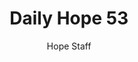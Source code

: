---
image: /assets/img/daily-hope-default-artwork.png
title: Daily Hope 53
number: 53
categories:
  - Daily Hope
author: Hope Staff
notes: Daily Hope 53
embed: >-
  <iframe style="border-radius:12px" src="https://open.spotify.com/embed/episode/0U35Tg7i6SAGmChKJXwsRY?utm_source=generator" width="100%" height="152" frameBorder="0" allowfullscreen="" allow="autoplay; clipboard-write; encrypted-media; fullscreen; picture-in-picture" loading="lazy"></iframe>
---